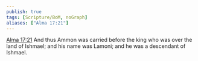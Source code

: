 ```yaml
---
publish: true
tags: [Scripture/BoM, noGraph]
aliases: ["Alma 17:21"]
---
```

[Alma 17:21](https://churchofjesuschrist.org/study/scriptures/bofm/alma/17?lang=eng&id=p21#p21) And thus Ammon was carried before the king who was over the land of Ishmael; and his name was Lamoni; and he was a descendant of Ishmael.
